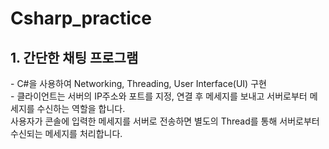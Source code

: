 # Csharp_practice

<h2>1. 간단한 채팅 프로그램</h2>
- C#을 사용하여 Networking, Threading, User Interface(UI) 구현<br/>
- 클라이언트는 서버의 IP주소와 포트를 지정, 연결 후 메세지를 보내고 서버로부터 메세지를 수신하는 역할을 합니다. <br/>
    사용자가 콘솔에 입력한 메세지를 서버로 전송하면 별도의 Thread를 통해 서버로부터 수신되는 메세지를 처리합니다.
